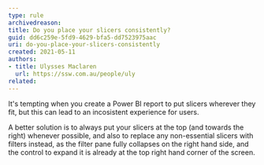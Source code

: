 ```yaml
---
type: rule
archivedreason:
title: Do you place your slicers consistently?
guid: dd6c259e-5fd9-4629-bfa5-dd7523975aac
uri: do-you-place-your-slicers-consistently
created: 2021-05-11
authors: 
- title: Ulysses Maclaren
  url: https://ssw.com.au/people/uly
related:
---
```

It's tempting when you create a Power BI report to put slicers wherever they fit, but this can lead to an incosistent experience for users.

<!--endintro-->

A better solution is to always put your slicers at the top (and towards the right) whenever possible, and also to replace any non-essential slicers with filters instead, as the filter pane fully collapses on the right hand side, and the control to expand it is already at the top right hand corner of the screen.


